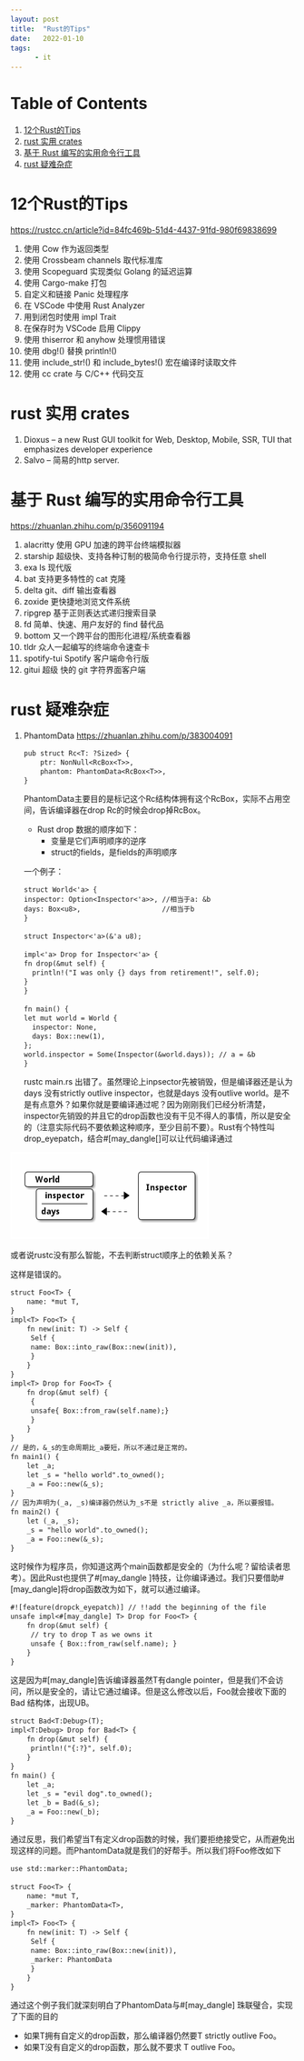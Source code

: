 ```yaml
---
layout: post
title:  "Rust的Tips"
date:   2022-01-10
tags:
      - it
---
```



# Table of Contents

1.  [12个Rust的Tips](#org2ebe6fa)
2.  [rust 实用 crates](#orga03fe1d)
3.  [基于 Rust 编写的实用命令行工具](#org01932d3)
4.  [rust 疑难杂症](#orgc28e93d)


<a id="org2ebe6fa"></a>

# 12个Rust的Tips

<https://rustcc.cn/article?id=84fc469b-51d4-4437-91fd-980f69838699>

1.  使用 Cow<str> 作为返回类型
2.  使用 Crossbeam channels 取代标准库
3.  使用 Scopeguard 实现类似 Golang 的延迟运算
4.  使用 Cargo-make 打包
5.  自定义和链接 Panic 处理程序
6.  在 VSCode 中使用 Rust Analyzer
7.  用到闭包时使用 impl Trait
8.  在保存时为 VSCode 启用 Clippy
9.  使用 thiserror 和 anyhow 处理惯用错误
10. 使用 dbg!() 替换 println!()
11. 使用 include\_str!() 和 include\_bytes!() 宏在编译时读取文件
12. 使用 cc crate 与 C/C++ 代码交互


<a id="orga03fe1d"></a>

# rust 实用 crates

1.  Dioxus &#x2013; a new Rust GUI toolkit for Web, Desktop, Mobile, SSR, TUI that emphasizes developer experience
2.  Salvo &#x2013; 简易的http server.


<a id="org01932d3"></a>

# 基于 Rust 编写的实用命令行工具

<https://zhuanlan.zhihu.com/p/356091194>

1.  alacritty 使用 GPU 加速的跨平台终端模拟器
2.  starship 超级快、支持各种订制的极简命令行提示符，支持任意 shell
3.  exa ls 现代版
4.  bat 支持更多特性的 cat 克隆
5.  delta git、diff 输出查看器
6.  zoxide 更快捷地浏览文件系统
7.  ripgrep 基于正则表达式递归搜索目录
8.  fd 简单、快速、用户友好的 find 替代品
9.  bottom 又一个跨平台的图形化进程/系统查看器
10. tldr 众人一起编写的终端命令速查卡
11. spotify-tui Spotify 客户端命令行版
12. gitui 超级 快的 git 字符界面客户端


<a id="orgc28e93d"></a>

# rust 疑难杂症

1.  PhantomData
    <https://zhuanlan.zhihu.com/p/383004091>
    
        pub struct Rc<T: ?Sized> {
            ptr: NonNull<RcBox<T>>,
            phantom: PhantomData<RcBox<T>>,
        }
    
    PhantomData主要目的是标记这个Rc结构体拥有这个RcBox<T>，实际不占用空间，告诉编译器在drop Rc的时候会drop掉RcBox<T>。
    
    -   Rust drop 数据的顺序如下：
        -   变量是它们声明顺序的逆序
        -   struct的fields，是fields的声明顺序
    
    一个例子：
    
        struct World<'a> {
        inspector: Option<Inspector<'a>>, //相当于a: &b
        days: Box<u8>,                    //相当于b
        }
        
        struct Inspector<'a>(&'a u8);
        
        impl<'a> Drop for Inspector<'a> {
        fn drop(&mut self) {
          println!("I was only {} days from retirement!", self.0);
        }
        }
        
        fn main() {
        let mut world = World {
          inspector: None,
          days: Box::new(1),
        };
        world.inspector = Some(Inspector(&world.days)); // a = &b
        }
    
    rustc main.rs 出错了。虽然理论上inpsector先被销毁，但是编译器还是认为days 没有strictly outlive inspector，也就是days 没有outlive world。是不是有点意外？如果你就是要编译通过呢？因为刚刚我们已经分析清楚，inspector先销毁的并且它的drop函数也没有干见不得人的事情，所以是安全的（注意实际代码不要依赖这种顺序，至少目前不要）。Rust有个特性叫drop\_eyepatch，结合#[may\_dangle[]可以让代码编译通过

![img](/images/struct.png)

或者说rustc没有那么智能，不去判断struct顺序上的依赖关系？

这样是错误的。

    struct Foo<T> {
        name: *mut T,
    }
    impl<T> Foo<T> {
        fn new(init: T) -> Self {
         Self {
    	 name: Box::into_raw(Box::new(init)),
         }
        }
    }
    impl<T> Drop for Foo<T> {
        fn drop(&mut self) {
         {
    	 unsafe{ Box::from_raw(self.name);}
         }
        }
    }
    // 是的，&_s的生命周期比_a要短，所以不通过是正常的。
    fn main1() {
        let _a;
        let _s = "hello world".to_owned();
        _a = Foo::new(&_s);
    }
    // 因为声明为(_a, _s)编译器仍然认为_s不是 strictly alive _a，所以要报错。
    fn main2() {
        let (_a, _s);
        _s = "hello world".to_owned();
        _a = Foo::new(&_s);
    }

这时候作为程序员，你知道这两个main函数都是安全的（为什么呢？留给读者思考）。因此Rust也提供了#[may\_dangle ]特技，让你编译通过。我们只要借助#[may\_dangle]将drop函数改为如下，就可以通过编译。

    #![feature(dropck_eyepatch)] // !!add the beginning of the file
    unsafe impl<#[may_dangle] T> Drop for Foo<T> {
        fn drop(&mut self) {
         // try to drop T as we owns it
         unsafe { Box::from_raw(self.name); }
        }
    }

这是因为#[may\_dangle]告诉编译器虽然T有dangle pointer，但是我们不会访问，所以是安全的，请让它通过编译。但是这么修改以后，Foo<T>就会接收下面的Bad 结构体，出现UB。

    struct Bad<T:Debug>(T);
    impl<T:Debug> Drop for Bad<T> {
        fn drop(&mut self) {
         println!("{:?}", self.0);
        }
    }
    fn main() {
        let _a;
        let _s = "evil dog".to_owned();
        let _b = Bad(&_s);
        _a = Foo::new(_b);
    }

通过反思，我们希望当T有定义drop函数的时候，我们要拒绝接受它，从而避免出现这样的问题。而PhantomData就是我们的好帮手。所以我们将Foo<T>修改如下

    use std::marker::PhantomData;
    
    struct Foo<T> {
        name: *mut T,
        _marker: PhantomData<T>,
    }
    impl<T> Foo<T> {
        fn new(init: T) -> Self {
         Self {
    	 name: Box::into_raw(Box::new(init)),
    	 _marker: PhantomData
         }
        }
    }

通过这个例子我们就深刻明白了PhantomData与#[may\_dangle] 珠联璧合，实现了下面的目的

-   如果T拥有自定义的drop函数，那么编译器仍然要T strictly outlive Foo。
-   如果T没有自定义的drop函数，那么就不要求 T outlive Foo<T>。

